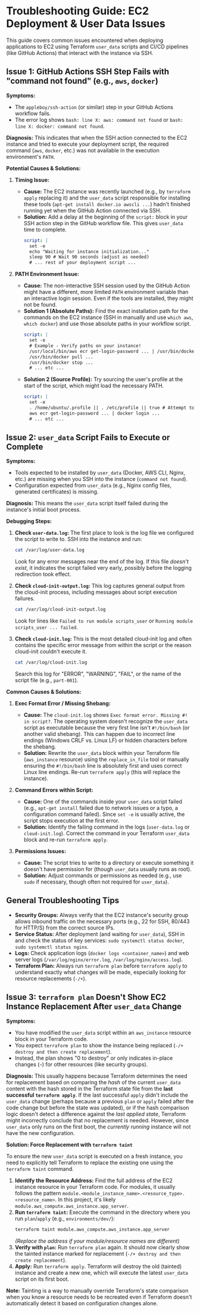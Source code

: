 # Troubleshooting Guide: EC2 Deployment & User Data Issues

This guide covers common issues encountered when deploying applications to EC2 using Terraform `user_data` scripts and CI/CD pipelines (like GitHub Actions) that interact with the instance via SSH.

## Issue 1: GitHub Actions SSH Step Fails with "command not found" (e.g., `aws`, `docker`)

**Symptoms:**
*   The `appleboy/ssh-action` (or similar) step in your GitHub Actions workflow fails.
*   The error log shows `bash: line X: aws: command not found` or `bash: line X: docker: command not found`.

**Diagnosis:**
This indicates that when the SSH action connected to the EC2 instance and tried to execute your deployment script, the required command (`aws`, `docker`, etc.) was not available in the execution environment's `PATH`.

**Potential Causes & Solutions:**

1.  **Timing Issue:**
    *   **Cause:** The EC2 instance was recently launched (e.g., by `terraform apply` replacing it) and the `user_data` script responsible for installing these tools (`apt-get install docker.io awscli ...`) hadn't finished running yet when the GitHub Action connected via SSH.
    *   **Solution:** Add a delay at the beginning of the `script:` block in your SSH action step in the GitHub workflow file. This gives `user_data` time to complete.
        ```yaml
        script: |
          set -e
          echo "Waiting for instance initialization..."
          sleep 90 # Wait 90 seconds (adjust as needed)
          # ... rest of your deployment script ...
        ```

2.  **PATH Environment Issue:**
    *   **Cause:** The non-interactive SSH session used by the GitHub Action might have a different, more limited `PATH` environment variable than an interactive login session. Even if the tools are installed, they might not be found.
    *   **Solution 1 (Absolute Paths):** Find the exact installation path for the commands on the EC2 instance (SSH in manually and use `which aws`, `which docker`) and use those absolute paths in your workflow script.
        ```yaml
        script: |
          set -e
          # Example - Verify paths on your instance!
          /usr/local/bin/aws ecr get-login-password ... | /usr/bin/docker login ...
          /usr/bin/docker pull ...
          /usr/bin/docker stop ...
          # ... etc ...
        ```
    *   **Solution 2 (Source Profile):** Try sourcing the user's profile at the start of the script, which might load the necessary PATH.
        ```yaml
        script: |
          set -e
          . /home/ubuntu/.profile || . /etc/profile || true # Attempt to load profile
          aws ecr get-login-password ... | docker login ...
          # ... etc ...
        ```

## Issue 2: `user_data` Script Fails to Execute or Complete

**Symptoms:**
*   Tools expected to be installed by `user_data` (Docker, AWS CLI, Nginx, etc.) are missing when you SSH into the instance (`command not found`).
*   Configuration expected from `user_data` (e.g., Nginx config files, generated certificates) is missing.

**Diagnosis:**
This means the `user_data` script itself failed during the instance's initial boot process.

**Debugging Steps:**

1.  **Check `user-data.log`:** The first place to look is the log file we configured the script to write to. SSH into the instance and run:
    ```bash
    cat /var/log/user-data.log
    ```
    Look for any error messages near the end of the log. If this file *doesn't exist*, it indicates the script failed very early, possibly before the logging redirection took effect.

2.  **Check `cloud-init-output.log`:** This log captures general output from the cloud-init process, including messages about script execution failures.
    ```bash
    cat /var/log/cloud-init-output.log
    ```
    Look for lines like `Failed to run module scripts_user` or `Running module scripts_user ... failed`.

3.  **Check `cloud-init.log`:** This is the most detailed cloud-init log and often contains the specific error message from within the script or the reason cloud-init couldn't execute it.
    ```bash
    cat /var/log/cloud-init.log
    ```
    Search this log for "ERROR", "WARNING", "FAIL", or the name of the script file (e.g., `part-001`).

**Common Causes & Solutions:**

1.  **Exec Format Error / Missing Shebang:**
    *   **Cause:** The `cloud-init.log` shows `Exec format error. Missing #! in script?`. The operating system doesn't recognize the `user_data` script as executable because the very first line isn't `#!/bin/bash` (or another valid shebang). This can happen due to incorrect line endings (Windows CRLF vs. Linux LF) or hidden characters before the shebang.
    *   **Solution:** Rewrite the `user_data` block within your Terraform file (`aws_instance` resource) using the `replace_in_file` tool or manually ensuring the `#!/bin/bash` line is absolutely first and uses correct Linux line endings. Re-run `terraform apply` (this will replace the instance).

2.  **Command Errors within Script:**
    *   **Cause:** One of the commands inside your `user_data` script failed (e.g., `apt-get install` failed due to network issues or a typo, a configuration command failed). Since `set -e` is usually active, the script stops execution at the first error.
    *   **Solution:** Identify the failing command in the logs (`user-data.log` or `cloud-init.log`). Correct the command in your Terraform `user_data` block and re-run `terraform apply`.

3.  **Permissions Issues:**
    *   **Cause:** The script tries to write to a directory or execute something it doesn't have permission for (though `user_data` usually runs as root).
    *   **Solution:** Adjust commands or permissions as needed (e.g., use `sudo` if necessary, though often not required for `user_data`).

## General Troubleshooting Tips

*   **Security Groups:** Always verify that the EC2 instance's security group allows inbound traffic on the necessary ports (e.g., 22 for SSH, 80/443 for HTTP/S) from the correct source IPs.
*   **Service Status:** After deployment (and waiting for `user_data`), SSH in and check the status of key services: `sudo systemctl status docker`, `sudo systemctl status nginx`.
*   **Logs:** Check application logs (`docker logs <container_name>`) and web server logs (`/var/log/nginx/error.log`, `/var/log/nginx/access.log`).
*   **Terraform Plan:** Always run `terraform plan` before `terraform apply` to understand exactly what changes will be made, especially looking for resource replacements (`-/+`).

## Issue 3: `terraform plan` Doesn't Show EC2 Instance Replacement After `user_data` Change

**Symptoms:**
*   You have modified the `user_data` script within an `aws_instance` resource block in your Terraform code.
*   You expect `terraform plan` to show the instance being replaced (`-/+ destroy and then create replacement`).
*   Instead, the plan shows "0 to destroy" or only indicates in-place changes (`~`) for other resources (like security groups).

**Diagnosis:**
This usually happens because Terraform determines the need for replacement based on comparing the *hash* of the current `user_data` content with the hash stored in the Terraform state file from the **last successful `terraform apply`**. If the last successful `apply` didn't include the `user_data` change (perhaps because a previous `plan` or `apply` failed after the code change but before the state was updated), or if the hash comparison logic doesn't detect a difference against the *last applied state*, Terraform might incorrectly conclude that no replacement is needed. However, since `user_data` only runs on the first boot, the *currently running* instance will not have the new configuration.

**Solution: Force Replacement with `terraform taint`**

To ensure the new `user_data` script is executed on a fresh instance, you need to explicitly tell Terraform to replace the existing one using the `terraform taint` command.

1.  **Identify the Resource Address:** Find the full address of the EC2 instance resource in your Terraform code. For modules, it usually follows the pattern `module.<module_instance_name>.<resource_type>.<resource_name>`. In this project, it's likely `module.aws_compute.aws_instance.app_server`.
2.  **Run `terraform taint`:** Execute the command in the directory where you run `plan`/`apply` (e.g., `environments/dev/`):
    ```bash
    terraform taint module.aws_compute.aws_instance.app_server
    ```
    *(Replace the address if your module/resource names are different)*
3.  **Verify with `plan`:** Run `terraform plan` again. It should now clearly show the tainted instance marked for replacement (`-/+ destroy and then create replacement`).
4.  **Apply:** Run `terraform apply`. Terraform will destroy the old (tainted) instance and create a new one, which will execute the latest `user_data` script on its first boot.

**Note:** Tainting is a way to manually override Terraform's state comparison when you know a resource needs to be recreated even if Terraform doesn't automatically detect it based on configuration changes alone.
